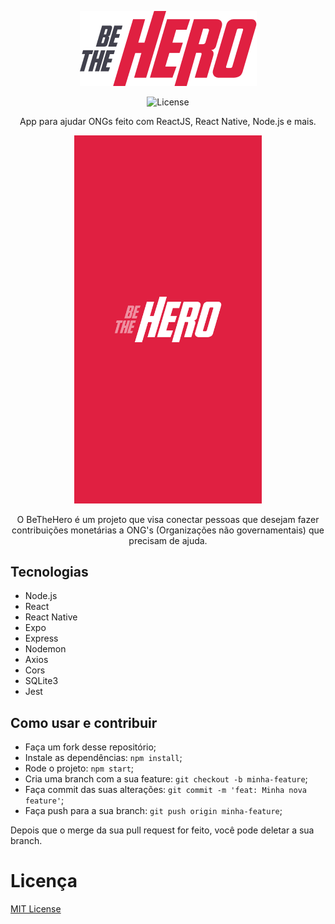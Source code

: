 <p align="center">
  <img src="mobile/src/assets/logo@3x.png" />

<p align="center">
  <img alt="License" src="https://img.shields.io/badge/license-MIT-brightgreen">

 
<p align="center">
  App para ajudar ONGs feito com ReactJS, React Native, Node.js e mais. 
</p>
<p align="center">
  <img src="https://github.com/dipedro/be-the-hero/blob/master/mobile/assets/splash.png" width="300" />
</p>
<p align="center">
  O BeTheHero é um projeto que visa conectar pessoas que desejam fazer contribuições monetárias a ONG's (Organizações não governamentais) que precisam de ajuda.
</p>

## Tecnologias

- Node.js
- React
- React Native
- Expo
- Express
- Nodemon
- Axios
- Cors
- SQLite3
- Jest
  

## Como usar e contribuir 
- Faça um fork desse repositório;
- Instale as dependências: `npm install`;
- Rode o projeto: `npm start`;
- Cria uma branch com a sua feature: `git checkout -b minha-feature`;
- Faça commit das suas alterações: `git commit -m 'feat: Minha nova feature'`;
- Faça push para a sua branch: `git push origin minha-feature`;

Depois que o merge da sua pull request for feito, você pode deletar a sua branch.

# Licença
[MIT License](/LICENSE)
